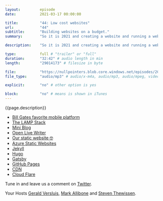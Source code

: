 ```yaml
---
layout:         episode
date: 			2021-03-17 00:00:00

title: 			"44: Low cost websites"
url:        	"44"
subtitle: 		"Building websites on a budget."
summary: 		"So it is 2021 and creating a website and running a website can still cost you a small fortune. Do you really need a webserver, database and whatnot for a simple blog? In this episode we discuss static websites and how you can use them on a budget to create websites for big and small demands. So tune in and enjoy the opinions and stories."

description: 	"So it is 2021 and creating a website and running a website can still cost you a small fortune. Do you really need a webserver, database and whatnot for a simple blog? In this episode we discuss static websites and how you can use them on a budget to create websites for big and small demands. So tune in and enjoy the opinions and stories."

type:			full # "trailer" or "full"
duration: 		"32:42" # audio length in min
length: 		"29014173" # filesize in byte

file: 			"https://nullpointers.blob.core.windows.net/episodes/20210317_LowCostWebsites.mp3"
file_type: 		"audio/mp3" # audio/x-m4a, audio/mp3, audio/mpeg, video/quicktime, video/mp4, video/x-m4v, application/pdf, and document/x-epub

explicit: 		"no" # other option is yes

block: 			"no" # means is shown in iTunes
---
```


{{page.description}}

* [Bill Gates favorite mobile platform](https://myignite.microsoft.com/home)
* [The LAMP Stack](https://en.wikipedia.org/wiki/LAMP_%28software_bundle%29)
* [Mini Blog]( https://github.com/madskristensen/MiniBlog)
* [Open Live Writer](https://openlivewriter.com/blog/)
* [Our static website 🤓](https://nullpointers.io)
* [Azure Static Websites]( https://azure.microsoft.com/en-us/services/app-service/static/)
* [Jekyll](https://jekyllrb.com/)
* [Hugo](https://gohugo.io/)
* [Gatsby](https://www.gatsbyjs.com/)
* [GitHub Pages](https://pages.github.com/)
* [CDN](https://en.wikipedia.org/wiki/Content_delivery_network)
* [Cloud Flare](https://www.cloudflare.com/en-gb/)

Tune in and leave us a comment on [Twitter](https://twitter.com/nullpointersio).

Your Hosts [Gerald Versluis](https://twitter.com/jfversluis), [Mark Allibone](https://twitter.com/mallibone) and [Steven Thewissen](https://twitter.com/devnl).
